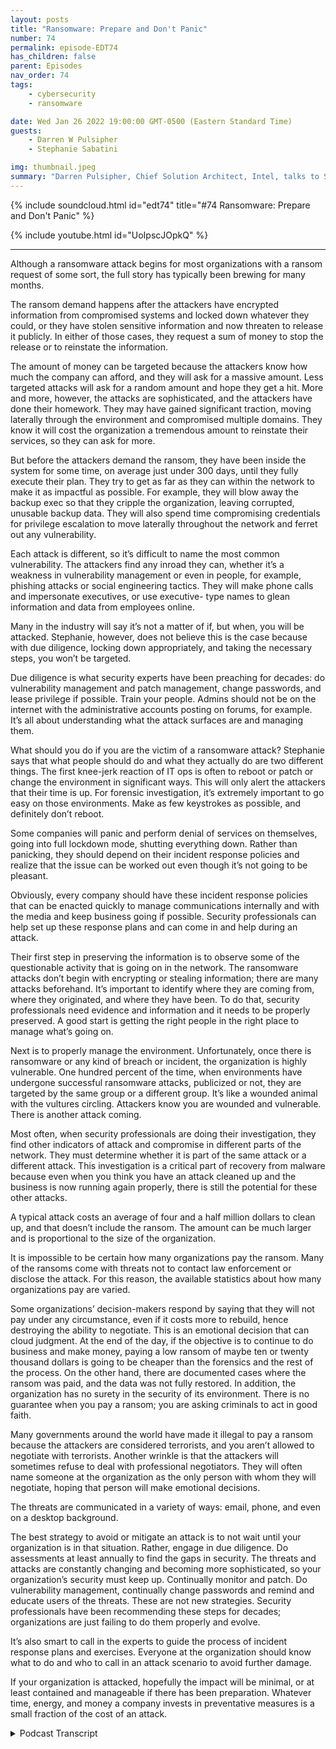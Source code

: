 ```yaml
---
layout: posts
title: "Ransomware: Prepare and Don't Panic"
number: 74
permalink: episode-EDT74
has_children: false
parent: Episodes
nav_order: 74
tags:
    - cybersecurity
    - ransomware

date: Wed Jan 26 2022 19:00:00 GMT-0500 (Eastern Standard Time)
guests:
    - Darren W Pulsipher
    - Stephanie Sabatini

img: thumbnail.jpeg
summary: "Darren Pulsipher, Chief Solution Architect, Intel, talks to Stephanie Sabatini, Sr. Director, Professional Services, Hitachi Systems Security, about preventing and preparing for ransomware attacks and what to do if your organization is attacked."
---
```


{% include soundcloud.html id="edt74" title="#74 Ransomware: Prepare and Don't Panic" %}

{% include youtube.html id="UoIpscJOpkQ" %}

---

Although a ransomware attack begins for most organizations with a ransom request of some sort, the full story has typically been brewing for many months.

The ransom demand happens after the attackers have encrypted information from compromised systems and locked down whatever they could, or they have stolen sensitive information and now threaten to release it publicly. In either of those cases, they request a sum of money to stop the release or to reinstate the information.

The amount of money can be targeted because the attackers know how much the company can afford, and they will ask for a massive amount. Less targeted attacks will ask for a random amount and hope they get a hit. More and more, however, the attacks are sophisticated, and the attackers have done their homework. They may have gained significant traction, moving laterally through the environment and compromised multiple domains. They know it will cost the organization a tremendous amount to reinstate their services, so they can ask for more.

But before the attackers demand the ransom, they have been inside the system for some time, on average just under 300 days, until they fully execute their plan. They try to get as far as they can within the network to make it as impactful as possible. For example, they will blow away the backup exec so that they cripple the organization, leaving corrupted, unusable backup data. They will also spend time compromising credentials for privilege escalation to move laterally throughout the network and ferret out any vulnerability.

Each attack is different, so it’s difficult to name the most common vulnerability. The attackers find any inroad they can, whether it’s a weakness in vulnerability management or even in people, for example, phishing attacks or social engineering tactics. They will make phone calls and impersonate executives, or use executive- type names to glean information and data from employees online.

Many in the industry will say it’s not a matter of if, but when, you will be attacked. Stephanie, however, does not believe this is the case because with due diligence, locking down appropriately, and taking the necessary steps, you won’t be targeted.

Due diligence is what security experts have been preaching for decades: do vulnerability management and patch management, change passwords, and lease privilege if possible. Train your people. Admins should not be on the internet with the administrative accounts posting on forums, for example. It’s all about understanding what the attack surfaces are and managing them.

What should you do if you are the victim of a ransomware attack?  Stephanie says that what people should do and what they actually do are two different things. The first knee-jerk reaction of IT ops is often to reboot or patch or change the environment in significant ways. This will only alert the attackers that their time is up. For forensic investigation, it’s extremely important to go easy on those environments. Make as few keystrokes as possible, and definitely don’t reboot.

Some companies will panic and perform denial of services on themselves, going into full lockdown mode, shutting everything down. Rather than panicking, they should depend on their incident response policies and realize that the issue can be worked out even though it’s not going to be pleasant.

Obviously, every company should have these incident response policies that can be enacted quickly to manage communications internally and with the media and keep business going if possible.  Security professionals can help set up these response plans and can come in and help during an attack.

Their first step in preserving the information is to observe some of the questionable activity that is going on in the network. The ransomware attacks don’t begin with encrypting or stealing information; there are many attacks beforehand. It’s important to identify where they are coming from, where they originated, and where they have been. To do that, security professionals need evidence and information and it needs to be properly preserved. A good start is getting the right people in the right place to manage what’s going on.

Next is to properly manage the environment. Unfortunately, once there is ransomware or any kind of breach or incident, the organization is highly vulnerable. One hundred percent of the time, when environments have undergone successful ransomware attacks, publicized or not, they are targeted by the same group or a different group. It’s like a wounded animal with the vultures circling. Attackers know you are wounded and vulnerable. There is another attack coming.

Most often, when security professionals are doing their investigation, they find other indicators of attack and compromise in different parts of the network. They must determine whether it is part of the same attack or a different attack. This investigation is a critical part of recovery from malware because even when you think you have an attack cleaned up and the business is now running again properly, there is still the potential for these other attacks.

A typical attack costs an average of four and a half million dollars to clean up, and that doesn’t include the ransom. The amount can be much larger and is proportional to the size of the organization.

It is impossible to be certain how many organizations pay the ransom. Many of the ransoms come with threats not to contact law enforcement or disclose the attack. For this reason, the available statistics about how many organizations pay are varied.

Some organizations’ decision-makers respond by saying that they will not pay under any circumstance, even if it costs more to rebuild, hence destroying the ability to negotiate. This is an emotional decision that can cloud judgment. At the end of the day, if the objective is to continue to do business and make money, paying a low ransom of maybe ten or twenty thousand dollars is going to be cheaper than the forensics and the rest of the process. On the other hand, there are documented cases where the ransom was paid, and the data was not fully restored. In addition, the organization has no surety in the security of its environment. There is no guarantee when you pay a ransom; you are asking criminals to act in good faith.

Many governments around the world have made it illegal to pay a ransom because the attackers are considered terrorists, and you aren’t allowed to negotiate with terrorists. Another wrinkle is that the attackers will sometimes refuse to deal with professional negotiators. They will often name someone at the organization as the only person with whom they will negotiate, hoping that person will make emotional decisions.

The threats are communicated in a variety of ways: email, phone, and even on a desktop background.

The best strategy to avoid or mitigate an attack is to not wait until your organization is in that situation. Rather, engage in due diligence. Do assessments at least annually to find the gaps in security. The threats and attacks are constantly changing and becoming more sophisticated, so your organization’s security must keep up. Continually monitor and patch. Do vulnerability management, continually change passwords and remind and educate users of the threats. These are not new strategies. Security professionals have been recommending these steps for decades; organizations are just failing to do them properly and evolve.

It’s also smart to call in the experts to guide the process of incident response plans and exercises. Everyone at the organization should know what to do and who to call in an attack scenario to avoid further damage.

If your organization is attacked, hopefully the impact will be minimal, or at least contained and manageable if there has been preparation. Whatever time, energy, and money a company invests in preventative measures is a small fraction of the cost of an attack. 


<details>
<summary> Podcast Transcript </summary>

<p></p>

</details>
